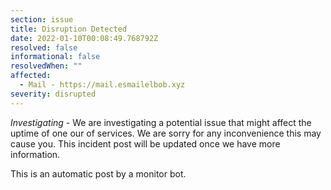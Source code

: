 ```yaml
---
section: issue
title: Disruption Detected
date: 2022-01-10T00:08:49.768792Z
resolved: false
informational: false
resolvedWhen: ""
affected:
  - Mail - https://mail.esmailelbob.xyz
severity: disrupted
---
```

*Investigating* - We are investigating a potential issue that might affect the uptime of one our of services. We are sorry for any inconvenience this may cause you. This incident post will be updated once we have more information.

This is an automatic post by a monitor bot.
        